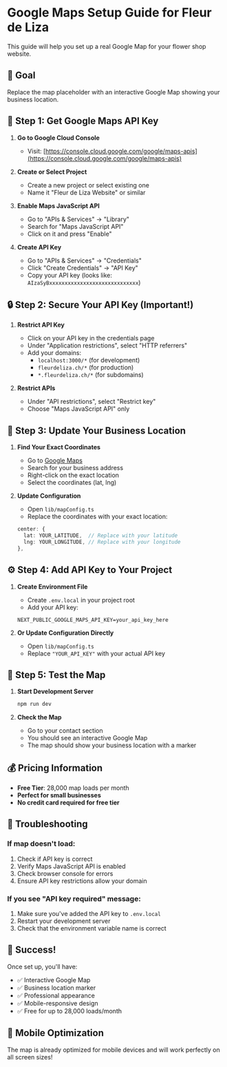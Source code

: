 # Google Maps Setup Guide for Fleur de Liza

This guide will help you set up a real Google Map for your flower shop website.

## 🎯 Goal

Replace the map placeholder with an interactive Google Map showing your business location.

## 🔑 Step 1: Get Google Maps API Key

1. **Go to Google Cloud Console**
   - Visit: [https://console.cloud.google.com/google/maps-apis](https://console.cloud.google.com/google/maps-apis)

2. **Create or Select Project**
   - Create a new project or select existing one
   - Name it "Fleur de Liza Website" or similar

3. **Enable Maps JavaScript API**
   - Go to "APIs & Services" → "Library"
   - Search for "Maps JavaScript API"
   - Click on it and press "Enable"

4. **Create API Key**
   - Go to "APIs & Services" → "Credentials"
   - Click "Create Credentials" → "API Key"
   - Copy your API key (looks like: `AIzaSyBxxxxxxxxxxxxxxxxxxxxxxxxxxxxx`)

## 🔒 Step 2: Secure Your API Key (Important!)

1. **Restrict API Key**
   - Click on your API key in the credentials page
   - Under "Application restrictions", select "HTTP referrers"
   - Add your domains:
     - `localhost:3000/*` (for development)
     - `fleurdeliza.ch/*` (for production)
     - `*.fleurdeliza.ch/*` (for subdomains)

2. **Restrict APIs**
   - Under "API restrictions", select "Restrict key"
   - Choose "Maps JavaScript API" only

## 📍 Step 3: Update Your Business Location

1. **Find Your Exact Coordinates**
   - Go to [Google Maps](https://maps.google.com)
   - Search for your business address
   - Right-click on the exact location
   - Select the coordinates (lat, lng)

2. **Update Configuration**
   - Open `lib/mapConfig.ts`
   - Replace the coordinates with your exact location:
   ```typescript
   center: {
     lat: YOUR_LATITUDE,  // Replace with your latitude
     lng: YOUR_LONGITUDE, // Replace with your longitude
   },
   ```

## ⚙️ Step 4: Add API Key to Your Project

1. **Create Environment File**
   - Create `.env.local` in your project root
   - Add your API key:

   ```
   NEXT_PUBLIC_GOOGLE_MAPS_API_KEY=your_api_key_here
   ```

2. **Or Update Configuration Directly**
   - Open `lib/mapConfig.ts`
   - Replace `"YOUR_API_KEY"` with your actual API key

## 🧪 Step 5: Test the Map

1. **Start Development Server**

   ```bash
   npm run dev
   ```

2. **Check the Map**
   - Go to your contact section
   - You should see an interactive Google Map
   - The map should show your business location with a marker

## 💰 Pricing Information

- **Free Tier**: 28,000 map loads per month
- **Perfect for small businesses**
- **No credit card required for free tier**

## 🔧 Troubleshooting

### If map doesn't load:

1. Check if API key is correct
2. Verify Maps JavaScript API is enabled
3. Check browser console for errors
4. Ensure API key restrictions allow your domain

### If you see "API key required" message:

1. Make sure you've added the API key to `.env.local`
2. Restart your development server
3. Check that the environment variable name is correct

## 🎉 Success!

Once set up, you'll have:

- ✅ Interactive Google Map
- ✅ Business location marker
- ✅ Professional appearance
- ✅ Mobile-responsive design
- ✅ Free for up to 28,000 loads/month

## 📱 Mobile Optimization

The map is already optimized for mobile devices and will work perfectly on all screen sizes!
